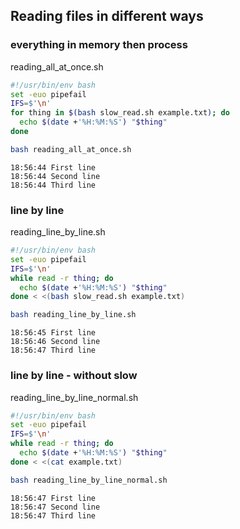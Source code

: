 ## Reading files in different ways
### everything in memory then process
reading_all_at_once.sh
```bash
#!/usr/bin/env bash
set -euo pipefail
IFS=$'\n'
for thing in $(bash slow_read.sh example.txt); do
  echo $(date +'%H:%M:%S') "$thing"
done
```
```bash
bash reading_all_at_once.sh
```
```
18:56:44 First line
18:56:44 Second line
18:56:44 Third line
```
### line by line
reading_line_by_line.sh
```bash
#!/usr/bin/env bash
set -euo pipefail
IFS=$'\n'
while read -r thing; do
  echo $(date +'%H:%M:%S') "$thing"
done < <(bash slow_read.sh example.txt)


```
```bash
bash reading_line_by_line.sh
```
```
18:56:45 First line
18:56:46 Second line
18:56:47 Third line
```
### line by line - without slow
reading_line_by_line_normal.sh
```bash
#!/usr/bin/env bash
set -euo pipefail
IFS=$'\n'
while read -r thing; do
  echo $(date +'%H:%M:%S') "$thing"
done < <(cat example.txt)


```
```bash
bash reading_line_by_line_normal.sh
```
```
18:56:47 First line
18:56:47 Second line
18:56:47 Third line
```
